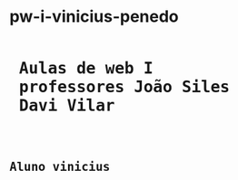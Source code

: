 # pw-i-vinicius-penedo
<pre>
<h1> Aulas de web I
 professores João Siles
 Davi Vilar
</h1>
  <h2>Aluno vinicius</h2>
</pre>
